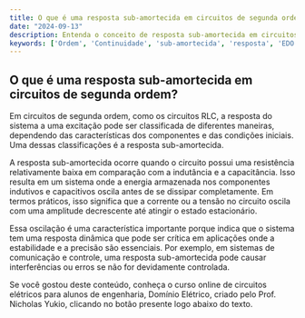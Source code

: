 ```yaml
---
title: O que é uma resposta sub-amortecida em circuitos de segunda ordem?
date: "2024-09-13"
description: Entenda o conceito de resposta sub-amortecida em circuitos de segunda ordem e sua importância na análise de sistemas RLC.
keywords: ['Ordem', 'Continuidade', 'sub-amortecida', 'resposta', 'EDO', 'RLC', 'super-amortecido']
---
```


## O que é uma resposta sub-amortecida em circuitos de segunda ordem?

Em circuitos de segunda ordem, como os circuitos RLC, a resposta do sistema a uma excitação pode ser classificada de diferentes maneiras, dependendo das características dos componentes e das condições iniciais. Uma dessas classificações é a resposta sub-amortecida.

A resposta sub-amortecida ocorre quando o circuito possui uma resistência relativamente baixa em comparação com a indutância e a capacitância. Isso resulta em um sistema onde a energia armazenada nos componentes indutivos e capacitivos oscila antes de se dissipar completamente. Em termos práticos, isso significa que a corrente ou a tensão no circuito oscila com uma amplitude decrescente até atingir o estado estacionário.

Essa oscilação é uma característica importante porque indica que o sistema tem uma resposta dinâmica que pode ser crítica em aplicações onde a estabilidade e a precisão são essenciais. Por exemplo, em sistemas de comunicação e controle, uma resposta sub-amortecida pode causar interferências ou erros se não for devidamente controlada.

Se você gostou deste conteúdo, conheça o curso online de circuitos elétricos para alunos de engenharia, Domínio Elétrico, criado pelo Prof. Nicholas Yukio, clicando no botão presente logo abaixo do texto.